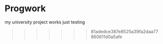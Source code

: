 # Progwork
my university project works
just testing
>>>>>>> 81adedce387e8525a39fa2daa77860611d0a5afe
